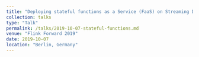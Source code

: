 ```yaml
---
title: "Deploying stateful functions as a Service (FaaS) on Streaming Dataflows"
collection: talks
type: "Talk"
permalink: /talks/2019-10-07-stateful-functions.md
venue: "Flink Forward 2019"
date: 2019-10-07
location: "Berlin, Germany"
---
```

